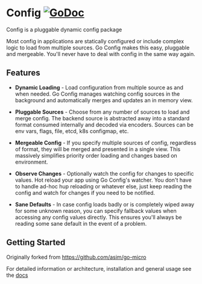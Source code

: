 # Config [![GoDoc](https://godoc.org/github.com/micro/go-micro/config?status.svg)](https://godoc.org/github.com/micro/go-micro/config)

Config is a pluggable dynamic config package

Most config in applications are statically configured or include complex logic to load from multiple sources. 
Go Config makes this easy, pluggable and mergeable. You'll never have to deal with config in the same way again.

## Features

- **Dynamic Loading** - Load configuration from multiple source as and when needed. Go Config manages watching config sources 
in the background and automatically merges and updates an in memory view. 

- **Pluggable Sources** - Choose from any number of sources to load and merge config. The backend source is abstracted away into 
a standard format consumed internally and decoded via encoders. Sources can be env vars, flags, file, etcd, k8s configmap, etc.

- **Mergeable Config** - If you specify multiple sources of config, regardless of format, they will be merged and presented in 
a single view. This massively simplifies priority order loading and changes based on environment.

- **Observe Changes** - Optionally watch the config for changes to specific values. Hot reload your app using Go Config's watcher. 
You don't have to handle ad-hoc hup reloading or whatever else, just keep reading the config and watch for changes if you need 
to be notified.

- **Sane Defaults** - In case config loads badly or is completely wiped away for some unknown reason, you can specify fallback 
values when accessing any config values directly. This ensures you'll always be reading some sane default in the event of a problem.

## Getting Started
Originally forked from https://github.com/asim/go-micro

For detailed information or architecture, installation and general usage see the [docs](https://micro.mu/docs/go-config.html)

